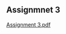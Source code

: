 ## Assignmnet 3 
[Assignment 3.pdf](https://github.com/syedfahadshah-f7/OOPs-lab-tasks/files/15166002/Assignment.3.pdf)

